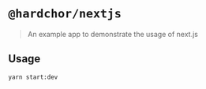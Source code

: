 # `@hardchor/nextjs`

> An example app to demonstrate the usage of next.js

## Usage

```
yarn start:dev
```
